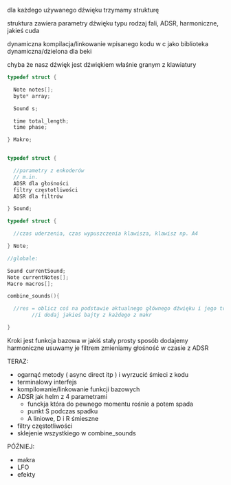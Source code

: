 

dla każdego używanego dźwięku trzymamy strukturę

struktura zawiera parametry dźwięku typu rodzaj fali,
ADSR, harmoniczne, jakieś cuda

dynamiczna kompilacja/linkowanie wpisanego kodu w c jako biblioteka dynamiczna/dzielona dla beki

chyba że nasz dźwięk jest dźwiękiem właśnie granym z klawiatury


```c
typedef struct {

  Note notes[];
  byte* array;

  Sound s;

  time total_length;
  time phase;

} Makro;


typedef struct {

  //parametry z enkoderów
  // m.in.
  ADSR dla głośności
  filtry częstotliwości
  ADSR dla filtrów

} Sound;

typedef struct {

  //czas uderzenia, czas wypuszczenia klawisza, klawisz np. A4

} Note;

//globale:

Sound currentSound;
Note currentNotes[];
Macro macros[];

combine_sounds(){

  //res = oblicz coś na podstawie aktualnego głównego dźwięku i jego trwających nut
        //i dodaj jakieś bajty z każdego z makr

}
```

Kroki
jest funkcja bazowa
w jakiś stały prosty sposób dodajemy harmoniczne
usuwamy je filtrem
zmieniamy głośność w czasie z ADSR

TERAZ:
  - ogarnąć metody ( async direct itp ) i wyrzucić śmieci z kodu
  - terminalowy interfejs
  - kompilowanie/linkowanie funkcji bazowych
  - ADSR jak helm z 4 parametrami
    - funckja która do pewnego momentu rośnie a potem spada
    - punkt S podczas spadku
    - A liniowe, D i R śmieszne
  - filtry częstotliwości
  - sklejenie wszystkiego w combine_sounds

PÓŹNIEJ:
  - makra
  - LFO
  - efekty




